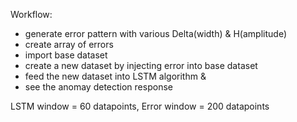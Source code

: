 Workflow:

* generate error pattern with various Delta(width) & H(amplitude)
* create array of errors
* import base dataset
* create a new dataset by injecting error into base dataset
* feed the new dataset into LSTM algorithm & 
* see the anomay detection response

LSTM window = 60 datapoints,
Error window = 200 datapoints
